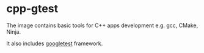 # cpp-gtest

The image contains basic tools for C++ apps development e.g. gcc, CMake, Ninja.

It also includes [googletest](https://github.com/google/googletest) framework.
